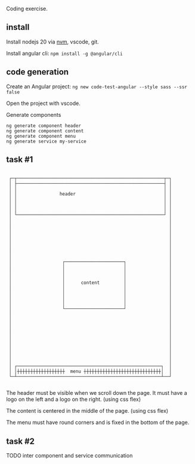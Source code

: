 Coding exercise.

## install

Install nodejs 20 via [nvm](https://github.com/nvm-sh/nvm), vscode, git.

Install angular cli:
`npm install -g @angular/cli`

## code generation

Create an Angular project:
`ng new code-test-angular --style sass --ssr false`

Open the project with vscode.

Generate components
```
ng generate component header
ng generate component content
ng generate component menu
ng generate service my-service
```



## task #1

```
                                                                
 ┌─┬───────────────────────────────────────────────────────┬─┐  
 │ ├───────────────────────────────────────────────────────┤ │  
 │ │                                                       │ │  
 │ │                header                                 │ │  
 │ │                                                       │ │  
 │ │                                                       │ │  
 │ │                                                       │ │  
 │ └───────────────────────────────────────────────────────┘ │  
 │                                                           │  
 │                                                           │  
 │                                                           │  
 │                                                           │  
 │                                                           │  
 │                                                           │  
 │                                                           │  
 │                                                           │  
 │                   ┌──────────────────────┐                │  
 │                   │                      │                │  
 │                   │                      │                │  
 │                   │                      │                │  
 │                   │      content         │                │  
 │                   │                      │                │  
 │                   │                      │                │  
 │                   │                      │                │  
 │                   │                      │                │  
 │                   └──────────────────────┘                │  
 │                                                           │  
 │                                                           │  
 │                                                           │  
 │                                                           │  
 │                                                           │  
 │                                                           │  
 │                                                           │  
 │                                                           │  
 │                                                           │  
 │                                                           │  
 │ ┌──────────────────────────────────────────────────────┐  │  
 │ │┼┼┼┼┼┼┼┼┼┼┼┼┼┼┼┼┼┼  menu ┼┼┼┼┼┼┼┼┼┼┼┼┼┼┼┼┼┼┼┼┼┼┼┼┼┼┼┼┼│  │  
 └─┴──────────────────────────────────────────────────────┴──┘  
                                                                
```


The header must be visible when we scroll down the page. It must have a logo on the left and a logo on the right. (using css flex)

The content is centered in the middle of the page. (using css flex)

The menu must have round corners and is fixed in the bottom of the page.



## task #2

TODO inter component and service communication